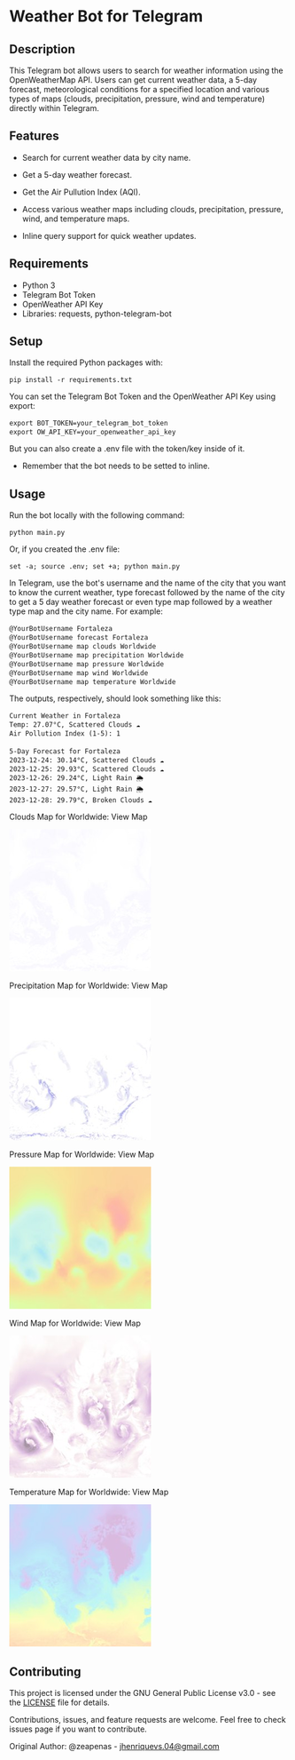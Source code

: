 # Weather Bot for Telegram

## Description

This Telegram bot allows users to search for weather information using the OpenWeatherMap API. Users can get current weather data, a 5-day forecast, meteorological conditions for a specified location and various types of maps (clouds, precipitation, pressure, wind and temperature) directly within Telegram.

## Features

- Search for current weather data by city name.

- Get a 5-day weather forecast.

- Get the Air Pullution Index (AQI).

- Access various weather maps including clouds, precipitation, pressure, wind, and temperature maps.

- Inline query support for quick weather updates.

## Requirements

- Python 3
- Telegram Bot Token
- OpenWeather API Key
- Libraries: requests, python-telegram-bot

## Setup

Install the required Python packages with:

    pip install -r requirements.txt


You can set the Telegram Bot Token and the OpenWeather API Key using export:

    export BOT_TOKEN=your_telegram_bot_token
    export OW_API_KEY=your_openweather_api_key

But you can also create a .env file with the token/key inside of it.

- Remember that the bot needs to be setted to inline.


## Usage

Run the bot locally with the following command:

    python main.py

Or, if you created the .env file:
    
    set -a; source .env; set +a; python main.py   

In Telegram, use the bot's username and the name of the city that you want to know the current weather, type forecast followed by the name of the city to get a 5 day weather forecast or even type map followed by a weather type map and the city name. For example:

    @YourBotUsername Fortaleza
    @YourBotUsername forecast Fortaleza
    @YourBotUsername map clouds Worldwide
    @YourBotUsername map precipitation Worldwide
    @YourBotUsername map pressure Worldwide
    @YourBotUsername map wind Worldwide
    @YourBotUsername map temperature Worldwide


The outputs, respectively, should look something like this:

    Current Weather in Fortaleza
    Temp: 27.07°C, Scattered Clouds ☁️
    Air Pollution Index (1-5): 1

    5-Day Forecast for Fortaleza
    2023-12-24: 30.14°C, Scattered Clouds ☁️
    2023-12-25: 29.93°C, Scattered Clouds ☁️
    2023-12-26: 29.24°C, Light Rain 🌦️
    2023-12-27: 29.57°C, Light Rain 🌦️
    2023-12-28: 29.79°C, Broken Clouds ☁️

Clouds Map for Worldwide: View Map

![Clouds map](https://raw.githubusercontent.com/jhenrique04/weatherinlinebot/master/images/clouds.jpg)

Precipitation Map for Worldwide: View Map

![Precipitation map](https://raw.githubusercontent.com/jhenrique04/weatherinlinebot/master/images/precipitation.jpg)

Pressure Map for Worldwide: View Map

![Pressure map](https://raw.githubusercontent.com/jhenrique04/weatherinlinebot/master/images/pressure.jpg)

Wind Map for Worldwide: View Map

![Wind map](https://raw.githubusercontent.com/jhenrique04/weatherinlinebot/master/images/wind.jpg)

Temperature Map for Worldwide: View Map

![Temperature map](https://raw.githubusercontent.com/jhenrique04/weatherinlinebot/master/images/temperature.jpg)

## Contributing

This project is licensed under the GNU General Public License v3.0 - see the [LICENSE](LICENSE) file for details.

Contributions, issues, and feature requests are welcome. Feel free to check issues page if you want to contribute.

Original Author: @zeapenas - jhenriquevs.04@gmail.com